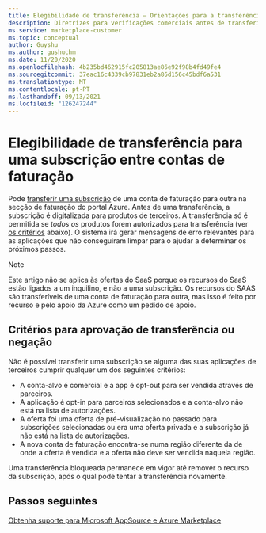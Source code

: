 ```yaml
---
title: Elegibilidade de transferência – Orientações para a transferência de uma subscrição entre contas de faturação, Azure Marketplace
description: Diretrizes para verificações comerciais antes de transferir uma subscrição entre contas de faturação no portal Azure.
ms.service: marketplace-customer
ms.topic: conceptual
author: Guyshu
ms.author: gushuchm
ms.date: 11/20/2020
ms.openlocfilehash: 4b235bd462915fc205813ae86e92f98b4fd49fe4
ms.sourcegitcommit: 37eac16c4339cb97831eb2a86d156c45bdf6a531
ms.translationtype: MT
ms.contentlocale: pt-PT
ms.lasthandoff: 09/13/2021
ms.locfileid: "126247244"
---
```

# <a name="transfer-eligibility-for-a-subscription-between-billing-accounts"></a>Elegibilidade de transferência para uma subscrição entre contas de faturação

Pode [transferir uma subscrição](/azure/cost-management-billing/understand/subscription-transfer) de uma conta de faturação para outra na secção de faturação do portal Azure. Antes de uma transferência, a subscrição é digitalizada para produtos de terceiros. A transferência só é permitida se *todos os* produtos forem autorizados para transferência (ver [os critérios](#criteria-for-transfer-approval-or-denial) abaixo). O sistema irá gerar mensagens de erro relevantes para as aplicações que não conseguiram limpar para o ajudar a determinar os próximos passos.

> [!NOTE]
> Este artigo não se aplica às ofertas do SaaS porque os recursos do SaaS estão ligados a um inquilino, e não a uma subscrição. Os recursos do SAAS são transferíveis de uma conta de faturação para outra, mas isso é feito por recurso e pelo apoio da Azure como um pedido de apoio.

## <a name="criteria-for-transfer-approval-or-denial"></a>Critérios para aprovação de transferência ou negação

Não é possível transferir uma subscrição se alguma das suas aplicações de terceiros cumprir qualquer um dos seguintes critérios:

- A conta-alvo é comercial e a app é opt-out para ser vendida através de parceiros.
- A aplicação é opt-in para parceiros selecionados e a conta-alvo não está na lista de autorizações.
- A oferta foi uma oferta de pré-visualização no passado para subscrições selecionadas ou era uma oferta privada e a subscrição já não está na lista de autorizações.
- A nova conta de faturação encontra-se numa região diferente da de onde a oferta é vendida e a oferta não deve ser vendida naquela região.

Uma transferência bloqueada permanece em vigor até remover o recurso da subscrição, após o qual pode tentar a transferência novamente.

## <a name="next-steps"></a>Passos seguintes

[Obtenha suporte para Microsoft AppSource e Azure Marketplace](get-support.md)

